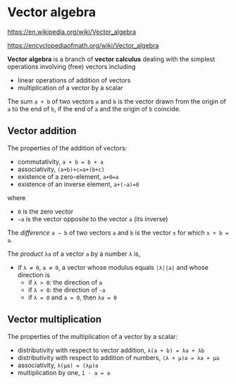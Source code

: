 # Vector algebra

https://en.wikipedia.org/wiki/Vector_algebra

https://encyclopediaofmath.org/wiki/Vector_algebra


**Vector algebra** is a branch of **vector calculus** dealing with the simplest operations involving (free) vectors including
- linear operations of addition of vectors
- multiplication of a vector by a scalar


The sum `a + b` of two vectors `a` and `b` 
is the vector drawn from the origin of `a` to the end of `b`, 
if the end of `a` and the origin of `b` coincide.

## Vector addition

The properties of the addition of vectors:
* commutativity, `a + b = b + a`
* associativity, `(a+b)+c=a+(b+c)`
* existence of a zero-element, `a+0=a`
* existence of an inverse element, `a+(−a)=0`

where
- `0` is the zero vector 
- `−a` is the vector opposite to the vector `a` (its inverse)

The *difference* `a − b` of two vectors `a` and `b`
is the vector `x` for which `x + b = a`.

The *product* `λa` of a vector `a` by a number `λ` is, 
* if `λ ≠ 0`, `a ≠ 0`, a vector whose modulus equals `|λ||a|` 
  and whose direction is
  - if `λ > 0`: the direction of `a`
  - if `λ < 0`: the direction of `-a`
  - if `λ = 0` and `a = 0`, then `λa = 0`

## Vector multiplication

The properties of the multiplication of a vector by a scalar:
* distributivity with respect to vector addition, `λ(a + b) = λa + λb`
* distributivity with respect to addition of numbers, `(λ + μ)a = λa + μa`
* associativity, `λ(μa) = (λμ)a`
* multiplication by one, `1 ⋅ a = a`
